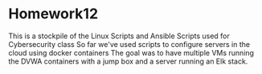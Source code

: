 # Homework12
This is a stockpile of the Linux Scripts and Ansible Scripts used for Cybersecurity class
So far we've used scripts to configure servers in the cloud using docker containers
The goal was to have multiple VMs running the DVWA containers with a jump box and a server running an Elk stack.

